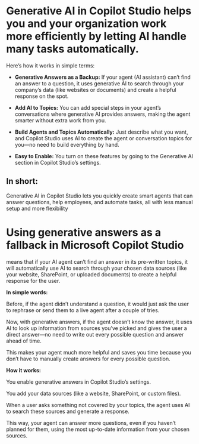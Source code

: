 # Generative AI in Copilot Studio helps you and your organization work more efficiently by letting AI handle many tasks automatically. 
Here’s how it works in simple terms:

- **Generative Answers as a Backup:** If your agent (AI assistant) can’t find an answer to a question, it uses generative AI to search through your company’s data (like websites or documents) and create a helpful response on the spot.

- **Add AI to Topics:** You can add special steps in your agent’s conversations where generative AI provides answers, making the agent smarter without extra work from you.

- **Build Agents and Topics Automatically:** Just describe what you want, and Copilot Studio uses AI to create the agent or conversation topics for you—no need to build everything by hand.

- **Easy to Enable:** You turn on these features by going to the Generative AI section in Copilot Studio’s settings.
## In short:
Generative AI in Copilot Studio lets you quickly create smart agents that can answer questions, help employees, and automate tasks, all with less manual setup and more flexibility


# Using generative answers as a fallback in Microsoft Copilot Studio 
means that if your AI agent can’t find an answer in its pre-written topics, it will automatically use AI to search through your chosen data sources (like your website, SharePoint, or uploaded documents) to create a helpful response for the user.

**In simple words:**

Before, if the agent didn’t understand a question, it would just ask the user to rephrase or send them to a live agent after a couple of tries.

Now, with generative answers, if the agent doesn’t know the answer, it uses AI to look up information from sources you’ve picked and gives the user a direct answer—no need to write out every possible question and answer ahead of time.

This makes your agent much more helpful and saves you time because you don’t have to manually create answers for every possible question.

**How it works:**

You enable generative answers in Copilot Studio’s settings.

You add your data sources (like a website, SharePoint, or custom files).

When a user asks something not covered by your topics, the agent uses AI to search these sources and generate a response.

This way, your agent can answer more questions, even if you haven’t planned for them, using the most up-to-date information from your chosen sources.
